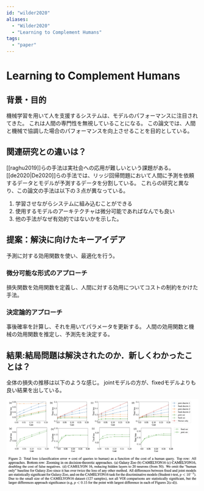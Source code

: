 ```yaml
---
id: "wilder2020"
aliases:
  - "Wilder2020"
  - "Learning to Complement Humans"
tags:
  - "paper"
---
```


# Learning to Complement Humans

## 背景・目的

機械学習を用いて人を支援するシステムは、モデルのパフォーマンスに注目されてきた。
これは人間の専門性を無視していることになる。
この論文では、人間と機械で協調した場合のパフォーマンスを向上させることを目的としている。

## 関連研究との違いは？

[[raghu2019]]らの手法は実社会への応用が難しいという課題がある。
[[de2020|De2020]]らの手法では、リッジ回帰問題において人間に予測を依頼するデータとモデルが予測するデータを分割している。
これらの研究と異なり、この論文の手法は以下の３点が異なっている。

1. 学習させながらシステムに組み込むことができる
2. 使用するモデルのアーキテクチャは微分可能であればなんでも良い
3. 他の手法がなぜ有効的ではないかを示した。

## 提案：解決に向けたキーアイデア

予測に対する効用関数を使い、最適化を行う。

### 微分可能な形式のアプローチ

損失関数を効用関数を定義し、人間に対する効用についてコストの制約をかけた手法。

### 決定論的アプローチ

事後確率を計算し、それを用いてパラメータを更新する。
人間の効用関数と機械の効用関数を推定し、予測先を決定する。

## 結果:結局問題は解決されたのか．新しくわかったことは？

全体の損失の推移は以下のような感じ。
jointモデルの方が、fixedモデルよりも良い結果を出している。

![](./img/wilder2020_result.png)

